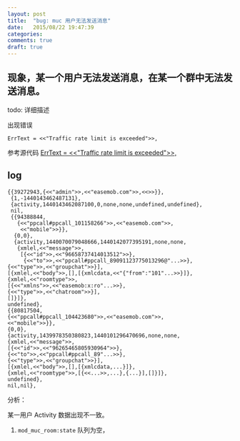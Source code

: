 ```yaml
---
layout: post
title:  "bug: muc 用户无法发送消息"
date:   2015/08/22 19:47:39
categories:
comments: true
draft: true
---
```


## 现象，某一个用户无法发送消息，在某一个群中无法发送消息。

todo: 详细描述

出现错误

```
ErrText = <<"Traffic rate limit is exceeded">>,
```

参考源代码 [ErrText = <<"Traffic rate limit is exceeded">>,](https://github.com/easemob/ejabberd.git/blob/f2c2175defbe1a253e56ec37e2f361460e345e65/src/mod_muc_room.erl#L188-#L188)

## log

```
{{39272943,{<<"admin">>,<<"easemob.com">>,<<>>}},
 {1,-1440143462487131},
 {activity,1440143462087100,0,none,none,undefined,undefined},
 nil,
 {{94388844,
   {<<"ppcall#ppcall_101158266">>,<<"easemob.com">>,
    <<"mobile">>}},
  {0,0},
  {activity,1440070079048666,1440142077395191,none,none,
   {xmlel,<<"message">>,
    [{<<"id">>,<<"96658737414013512">>},
     {<<"to">>,<<"ppcall#ppcall_89091123775013296@"...>>},
{<<"type">>,<<"groupchat">>}],
[{xmlel,<<"body">>,[],[{xmlcdata,<<"{"from":"101"...>>}]},
{xmlel,<<"roomtype">>,
[{<<"xmlns">>,<<"easemob:x:ro"...>>},
{<<"type">>,<<"chatroom">>}],
[]}]},
undefined},
{{80817504,
{<<"ppcall#ppcall_104423680">>,<<"easemob.com">>,
<<"mobile">>}},
{0,0},
{activity,1439978350380823,1440101296470696,none,none,
{xmlel,<<"message">>,
[{<<"id">>,<<"96265465805930964">>},
{<<"to">>,<<"ppcall#ppcall_89"...>>},
{<<"type">>,<<"groupchat">>}],
[{xmlel,<<"body">>,[],[{xmlcdata,...}]},
{xmlel,<<"roomtype">>,[{<<...>>,...},{...}],[]}]},
undefined},
nil,nil},
```

分析：

某一用户 Activity 数据出现不一致。

 1. `mod_muc_room:state` 队列为空，
